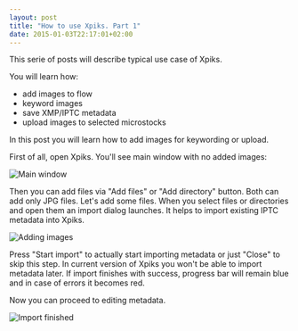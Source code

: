 ```yaml
---
layout: post
title: "How to use Xpiks. Part 1"
date: 2015-01-03T22:17:01+02:00
---
```


This serie of posts will describe typical use case of Xpiks.

You will learn how:

- add images to flow
- keyword images
- save XMP/IPTC metadata
- upload images to selected microstocks

In this post you will learn how to add images for keywording or upload.

First of all, open Xpiks. You'll see main window with no added images:

![Main window]({{site.url}}/images/howto/xpiks-qt-justopened.jpg)

Then you can add files via "Add files" or "Add directory" button. Both can add only JPG files. Let's add some files. When you select files or directories and open them an import dialog launches. It helps to import existing IPTC metadata into Xpiks.

![Adding images]({{site.url}}/images/howto/xpiks-qt-startimport.jpg)

Press "Start import" to actually start importing metadata or just "Close" to skip this step. In current version of Xpiks you won't be able to import metadata later. If import finishes with success, progress bar will remain blue and in case of errors it becomes red.

Now you can proceed to editing metadata.

![Import finished]({{site.url}}/images/howto/xpiks-qt-imported.jpg)